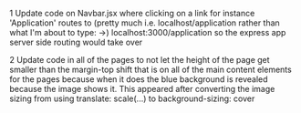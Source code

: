 
1
	Update code on Navbar.jsx where clicking on a link for instance 'Application' routes to (pretty much i.e. localhost/application rather than what I'm about to type: ->) localhost:3000/application so the express app server side routing would take over

2
	Update code in all of the pages to not let the height of the page get smaller than the margin-top shift that is on all of the main content elements for the pages because when it does the blue background is revealed because the image shows it. This appeared after converting the image sizing from using translate: scale(...) to background-sizing: cover

